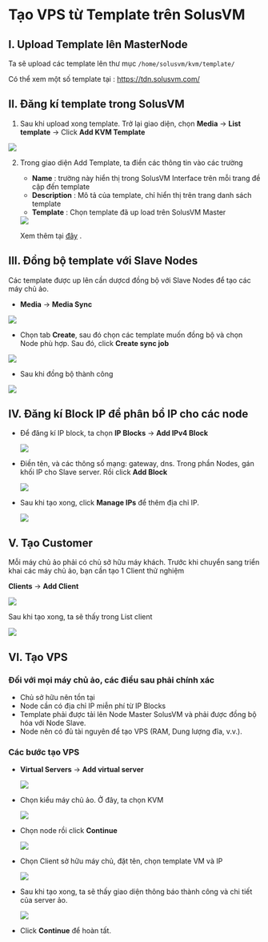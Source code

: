 # Tạo VPS từ Template trên SolusVM

## I. Upload Template lên MasterNode
Ta sẽ upload các template lên thư mục `/home/solusvm/kvm/template/`

Có thể xem một số template tại : https://tdn.solusvm.com/

## II. Đăng kí template trong SolusVM
1. Sau khi upload xong template. Trở lại giao diện, chọn **Media** -> **List template** -> Click **Add KVM Template**

<img src="..\images\Screenshot_17.png">

2. Trong giao diện Add Template, ta điền các thông tin vào các trường
    - **Name** : trường này hiển thị trong SolusVM Interface trên mỗi trang đề cập đến template
    - **Description** : Mô tả của template, chỉ hiển thị trên trang danh sách template
    - **Template** : Chọn template đã up load trên SolusVM Master

    <img src="..\images\Screenshot_18.png">

    Xem thêm tại [đây](https://documentation.solusvm.com/display/BET/Registering+the+templates+in+SolusVM) .

## III. Đồng bộ template với Slave Nodes
Các template được up lên cần dượcd đồng bộ với Slave Nodes để tạo các máy chủ ảo.

- **Media** -> **Media Sync**

<img src="..\images\Screenshot_19.png">

- Chọn tab **Create**, sau đó chọn các template muốn đồng bộ và chọn Node phù hợp. Sau đó, click **Create sync job**

<img src="..\images\Screenshot_20.png">

- Sau khi đồng bộ thành công

<img src="..\images\Screenshot_21.png">

## IV. Đăng kí Block IP để phân bổ IP cho các node
- Để đăng kí IP block, ta chọn **IP Blocks** -> **Add IPv4 Block**

    <img src="..\images\Screenshot_22.png">

- Điền tên, và các thông số mạng: gateway, dns. Trong phần Nodes, gán khối IP cho Slave server. Rồi click **Add Block**

    <img src="..\images\Screenshot_23.png">

- Sau khi tạo xong, click **Manage IPs** để thêm địa chỉ IP.

    <img src="..\images\Screenshot_25.png">

## V. Tạo Customer
Mỗi máy chủ ảo phải có chủ sở hữu máy khách. Trước khi chuyển sang triển khai các máy chủ ảo, bạn cần tạo 1 Client thử nghiệm

**Clients** -> **Add Client**

<img src="..\images\Screenshot_27.png">

Sau khi tạo xong, ta sẽ thấy trong List client

<img src="..\images\Screenshot_26.png">

## VI. Tạo VPS
### Đối với mọi máy chủ ảo, các điều sau phải chính xác
- Chủ sở hữu nên tồn tại
- Node cần có địa chỉ IP miễn phí từ IP Blocks
- Template phải được tải lên Node Master SolusVM và phải được đồng bộ hóa với Node Slave.
- Node nên có đủ tài nguyên để tạo VPS (RAM, Dung lượng đĩa, v.v.).


### Các bước tạo VPS
- **Virtual Servers** -> **Add virtual server**

    <img src="..\images\Screenshot_28.png">

- Chọn kiểu máy chủ ảo. Ở đây, ta chọn KVM

    <img src="..\images\Screenshot_29.png">

- Chọn node rồi click **Continue**

    <img src="..\images\Screenshot_30.png">

- Chọn Client sở hữu máy chủ, đặt tên, chọn template VM và IP

    <img src="..\images\Screenshot_31.png">

- Sau khi tạo xong, ta sẽ thấy giao diện thông báo thành công và chi tiết của server ảo. 

    <img src="..\images\Screenshot_32.png">

- Click **Continue** để hoàn tất.